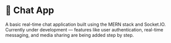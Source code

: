 # 💬 Chat App

A basic real-time chat application built using the MERN stack and Socket.IO.  
Currently under development — features like user authentication, real-time messaging, and media sharing are being added step by step.
